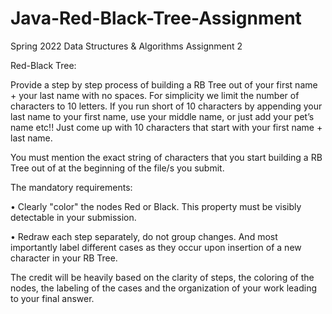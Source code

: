 # Java-Red-Black-Tree-Assignment
Spring 2022 Data Structures &amp; Algorithms Assignment 2

Red-Black Tree:

Provide a step by step process of building a RB Tree out of your first name + your last name
with no spaces. For simplicity we limit the number of characters to 10 letters. If you run short of
10 characters by appending your last name to your first name, use your middle name, or just add
your pet’s name etc!! Just come up with 10 characters that start with your first name + last
name.

You must mention the exact string of characters that you start building a RB Tree out of at the
beginning of the file/s you submit.

The mandatory requirements:

• Clearly "color" the nodes Red or Black. This property must be visibly detectable in your
submission.

• Redraw each step separately, do not group changes. And most importantly label different cases
as they occur upon insertion of a new character in your RB Tree.

The credit will be heavily based on the clarity of steps, the coloring of the nodes, the labeling of
the cases and the organization of your work leading to your final answer. 

